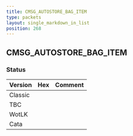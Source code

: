 ```yaml
---
title: CMSG_AUTOSTORE_BAG_ITEM
type: packets
layout: single_markdown_in_list
position: 268
---
```


## CMSG_AUTOSTORE_BAG_ITEM

### Status

Version | Hex | Comment
---------- | ---------- | ---------- 
Classic |  |  
TBC |  |  
WotLK |  |  
Cata |  |  
